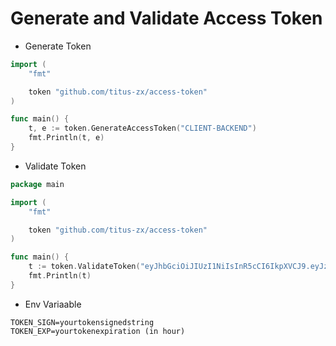# Generate and Validate Access Token

* Generate Token 
```go
import (
	"fmt"

	token "github.com/titus-zx/access-token"
)

func main() {
	t, e := token.GenerateAccessToken("CLIENT-BACKEND")
	fmt.Println(t, e)
}
```


* Validate Token 
```go
package main

import (
	"fmt"

	token "github.com/titus-zx/access-token"
)

func main() {
	t := token.ValidateToken("eyJhbGciOiJIUzI1NiIsInR5cCI6IkpXVCJ9.eyJzdWIiOiJ0ZXN0IiwiZXhwIjoxNjk5ODU3ODkwLCJpYXQiOjE2OTk4NTQyOTAsImp0aSI6ImMzMDQ4YTlhLTgxZTctMTFlZS1hODI3LWFjZGU0ODAwMTEyMiJ9.nAMVsL3ZA_1s7mIOlnkt8_KtXLgBnBG1RCJX76AjUx0")
	fmt.Println(t)
}

```
* Env Variaable
```
TOKEN_SIGN=yourtokensignedstring
TOKEN_EXP=yourtokenexpiration (in hour)
```